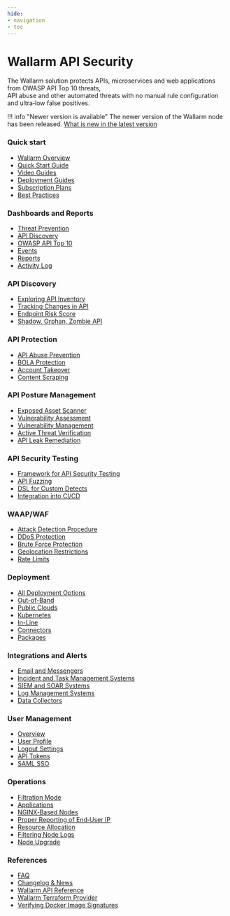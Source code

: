 ```yaml
---
hide:
- navigation
- toc
---
```


# Wallarm API Security

The Wallarm solution protects APIs, microservices and web applications from OWASP API Top 10 threats,<br>API abuse and other automated threats with no manual rule configuration and ultra‑low false positives.

!!! info "Newer version is available"
    The newer version of the Wallarm node has been released. [What is new in the latest version](/updating-migrating/what-is-new/)

<div class="navigation">
<div class="navigation-card">
    <h3 class="icon-homepage quick-start-title">Quick start</h3>
    <p><ul>
    <li><a href="./about-wallarm/overview/">Wallarm Overview</a></li>
    <li><a href="./quickstart/">Quick Start Guide</a></li>
    <li><a href="./demo-videos/overview/">Video Guides</a></li>
    <li><a href="./installation/supported-deployment-options/">Deployment Guides</a></li>
    <li><a href="./about-wallarm/subscription-plans/">Subscription Plans</a></li>
    <li><a href="./quickstart/attack-prevention-best-practices/">Best Practices</a></li>
    </ul></p>
</div>

<div class="navigation-card">
    <h3 class="icon-homepage dashboard-title">Dashboards and Reports</h3>
    <p><ul>
    <li><a href="./user-guides/dashboards/threat-prevention/">Threat Prevention</a></li>
    <li><a href="./user-guides/dashboards/api-discovery/">API Discovery</a></li>
    <li><a href="./user-guides/dashboards/owasp-api-top-ten/">OWASP API Top 10</a></li>
    <li><a href="./user-guides/search-and-filters/use-search/">Events</a></li>
    <li><a href="./user-guides/search-and-filters/custom-report/">Reports</a></li>
    <li><a href="./user-guides/settings/audit-log/">Activity Log</a></li>
    </ul></p>
</div>

<div class="navigation-card">
    <h3 class="icon-homepage api-discovery-title">API Discovery</h3>
    <p><ul>
    <li><a href="./api-discovery/overview/">Exploring API Inventory</a></li>
    <li><a href="./api-discovery/track-changes/">Tracking Changes in API</a></li>
    <li><a href="./api-discovery/risk-score/">Endpoint Risk Score</a></li>
    <li><a href="./api-discovery/rogue-api/">Shadow, Orphan, Zombie API</a></li>
    </ul></p>
</div>

<div class="navigation-card">
    <h3 class="icon-homepage api-threat-prevent">API Protection</h3>
    <p><ul>
    <li><a href="./about-wallarm/api-abuse-prevention/">API Abuse Prevention</a></li>
    <li><a href="./admin-en/configuration-guides/protecting-against-bola/">BOLA Protection</a></li>
    <li><a href="./attacks-vulns-list/#api-abuse-account-takeover">Account Takeover</a></li>
    <li><a href="./attacks-vulns-list/#api-abuse-scraping">Content Scraping</a></li>
    </ul></p>
</div>

<div class="navigation-card">
    <h3 class="icon-homepage vuln-title">API Posture Management</h3>
    <p><ul>
    <li><a href="./user-guides/scanner/">Exposed Asset Scanner</a></li>
    <li><a href="./about-wallarm/detecting-vulnerabilities/">Vulnerability Assessment</a></li>
    <li><a href="./user-guides/vulnerabilities/">Vulnerability Management</a></li>
    <li><a href="./vulnerability-detection/active-threat-verification/overview/">Active Threat Verification</a></li>
    <li><a href="./about-wallarm/api-leaks/">API Leak Remediation</a></li>
    </ul></p>
</div>

<div class="navigation-card">
    <h3 class="icon-homepage api-security-testing">API Security Testing</h3>
    <p><ul>
    <li><a href="./fast/">Framework for API Security Testing</a></li>
    <li><a href="./fast/operations/test-policy/fuzzer-intro/">API Fuzzing</a></li>
    <li><a href="./fast/dsl/intro/">DSL for Custom Detects</a></li>
    <li><a href="./fast/poc/integration-overview/">Integration into CI/CD</a></li>
    </ul></p>
</div>

<div class="navigation-card">
    <h3 class="icon-homepage waap-waf-title">WAAP/WAF</h3>
    <p><ul>
    <li><a href="./about-wallarm/protecting-against-attacks/">Attack Detection Procedure</a></li>
    <li><a href="./admin-en/configuration-guides/protecting-against-ddos/">DDoS Protection</a></li>
    <li><a href="./admin-en/configuration-guides/protecting-against-bruteforce/">Brute Force Protection</a></li>
    <li><a href="./user-guides/ip-lists/overview/">Geolocation Restrictions</a></li>
    <li><a href="./user-guides/rules/rate-limiting/">Rate Limits</a></li>
    </ul></p>
</div>

<div class="navigation-card">
    <h3 class="icon-homepage deployment-title">Deployment</h3>
    <p><ul>
    <li><a href="./installation/supported-deployment-options/">All Deployment Options</a></li>
    <li><a href="./installation/oob/overview/">Out-of-Band</a></li>
    <li><a href="./installation/supported-deployment-options/#public-clouds">Public Clouds</a></li>
    <li><a href="./installation/supported-deployment-options/#kubernetes">Kubernetes</a></li>
    <li><a href="./installation/inline/overview/">In-Line</a></li>
    <li><a href="./installation/connectors/overview/">Connectors</a></li>
    <li><a href="./installation/supported-deployment-options/#packages">Packages</a></li>
    </ul></p>
</div>

<div class="navigation-card">
    <h3 class="icon-homepage integration-title">Integrations and Alerts</h3>
    <p><ul>
    <li><a href="./user-guides/settings/integrations/integrations-intro/#email-and-messengers">Email and Messengers</a></li>
    <li><a href="./user-guides/settings/integrations/integrations-intro/#incident-and-task-management-systems">Incident and Task Management Systems</a></li>
    <li><a href="./user-guides/settings/integrations/integrations-intro/#siem-and-soar-systems">SIEM and SOAR Systems</a></li>
    <li><a href="./user-guides/settings/integrations/integrations-intro/#log-management-systems">Log Management Systems</a></li>
    <li><a href="./user-guides/settings/integrations/integrations-intro/#data-collectors">Data Collectors</a></li>
    </ul></p>
</div>

<div class="navigation-card">
    <h3 class="icon-homepage user-management-title">User Management</h3>
    <p><ul>
    <li><a href="./user-guides/settings/users/">Overview</a></li>
    <li><a href="./user-guides/settings/account/">User Profile</a></li>
    <li><a href="./user-guides/settings/general/">Logout Settings</a></li>
    <li><a href="./user-guides/settings/api-tokens/">API Tokens</a></li>
    <li><a href="./admin-en/configuration-guides/sso/intro/">SAML SSO</a></li>
    </ul></p>
</div>

<div class="navigation-card">
    <h3 class="icon-homepage operations-title">Operations</h3>
    <p><ul>
    <li><a href="./admin-en/configure-wallarm-mode/">Filtration Mode</a></li>
    <li><a href="./user-guides/settings/applications/">Applications</a></li>
    <li><a href="./admin-en/configure-parameters-en/">NGINX‑Based Nodes</a></li>
    <li><a href="./admin-en/using-proxy-or-balancer-en/">Proper Reporting of End‑User IP</a></li>
    <li><a href="./admin-en/configuration-guides/allocate-resources-for-node/">Resource Allocation</a></li>
    <li><a href="./admin-en/configure-logging/">Filtering Node Logs</a></li>
    <li><a href="./updating-migrating/what-is-new/">Node Upgrade</a></li>
    </ul></p>
</div>

<div class="navigation-card">
    <h3 class="icon-homepage references-title">References</h3>
    <p><ul>
    <li><a href="./faq/ingress-installation/">FAQ</a></li>
    <li><a href="./news/">Changelog & News</a></li>
    <li><a href="./api/overview/">Wallarm API Reference</a></li>
    <li><a href="./admin-en/managing/terraform-provider/">Wallarm Terraform Provider</a></li>
    <li><a href="./integrations-devsecops/verify-docker-image-signature/">Verifying Docker Image Signatures</a></li>
    </ul></p>
</div>

</div>
